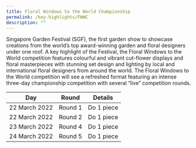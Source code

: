 ```yaml
---
title: Floral Windows to the World Championship
permalink: /key-highlights/FWWC
description: ""
---
```

Singapore Garden Festival (SGF), the first garden show to showcase creations from the world’s top award-winning garden and floral designers under one roof. A key highlight of the Festival, the Floral Windows to the World competition features colourful and vibrant cut-flower displays and floral masterpieces with stunning set design and lighting by local and international floral designers from around the world. The Floral Windows to the World competition will see a refreshed format featuring an intense three-day championship competition with several “live” competition rounds.




| Day | Round | Details |
| -------- | -------- | -------- |
| 22 March 2022     | Round 1     | Do 1 piece     |
| 22 March 2022     | Round 2     | Do 1 piece     |
| 23 March 2022     | Round 4     | Do 1 piece     |
| 24 March 2022     | Round 5     | Do 1 piece     |



